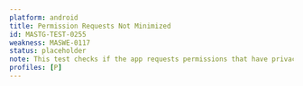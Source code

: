 ```yaml
---
platform: android
title: Permission Requests Not Minimized
id: MASTG-TEST-0255
weakness: MASWE-0117
status: placeholder
note: This test checks if the app requests permissions that have privacy-preserving alternatives.
profiles: [P]
---
```

